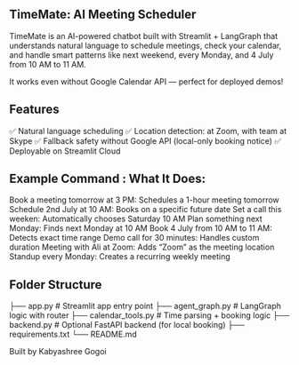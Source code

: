 TimeMate: AI Meeting Scheduler
---
TimeMate is an AI-powered chatbot built with Streamlit + LangGraph that understands natural language to schedule meetings, check your calendar, and handle smart patterns like next weekend, every Monday, and 4 July from 10 AM to 11 AM.

It works even without Google Calendar API — perfect for deployed demos!

Features
---
✅ Natural language scheduling
✅ Location detection: at Zoom, with team at Skype
✅ Fallback safety without Google API (local-only booking notice)
✅ Deployable on Streamlit Cloud

Example Command	: What It Does:
---
Book a meeting tomorrow at 3 PM: Schedules a 1-hour meeting tomorrow
Schedule 2nd July at 10 AM:	Books on a specific future date
Set a call this weeken:	Automatically chooses Saturday 10 AM
Plan something next Monday:	Finds next Monday at 10 AM
Book 4 July from 10 AM to 11 AM: Detects exact time range
Demo call for 30 minutes:	Handles custom duration
Meeting with Ali at Zoom:	Adds “Zoom” as the meeting location
Standup every Monday:	Creates a recurring weekly meeting

Folder Structure
---
├── app.py                 # Streamlit app entry point
├── agent_graph.py         # LangGraph logic with router
├── calendar_tools.py      # Time parsing + booking logic
├── backend.py             # Optional FastAPI backend (for local booking)
├── requirements.txt
└── README.md

Built by
Kabyashree Gogoi
